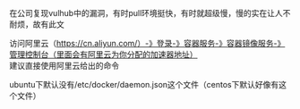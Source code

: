 在公司复现vulhub中的漏洞，有时pull环境挺快，有时就超级慢，慢的实在让人不耐烦，故有此文

访问阿里云（https://cn.aliyun.com/）-》登录-》容器服务-》容器镜像服务-》管理控制台（里面会有阿里云为你分配的加速器地址）  
建议直接使用阿里云给出的命令

ubuntu下默认没有/etc/docker/daemon.json这个文件（centos下默认好像有这个文件）
